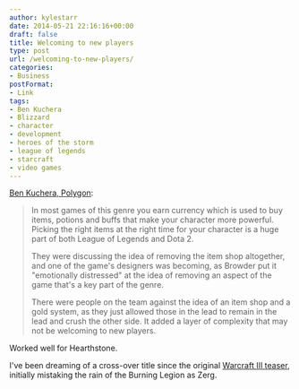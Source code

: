 ```yaml
---
author: kylestarr
date: 2014-05-21 22:16:16+00:00
draft: false
title: Welcoming to new players
type: post
url: /welcoming-to-new-players/
categories:
- Business
postFormat:
- Link
tags:
- Ben Kuchera
- Blizzard
- character
- development
- heroes of the storm
- league of legends
- starcraft
- video games
---
```


[Ben Kuchera, Polygon](http://www.polygon.com/2014/5/21/5723572/heroes-of-the-storm-making-of-blizzard):


<blockquote>In most games of this genre you earn currency which is used to buy items, potions and buffs that make your character more powerful. Picking the right items at the right time for your character is a huge part of both League of Legends and Dota 2.

They were discussing the idea of removing the item shop altogether, and one of the game's designers was becoming, as Browder put it "emotionally distressed" at the idea of removing an aspect of the game that's a key part of the genre.

There were people on the team against the idea of an item shop and a gold system, as they just allowed those in the lead to remain in the lead and crush the other side. It added a layer of complexity that may not be welcoming to new players.</blockquote>


Worked well for Hearthstone.

I've been dreaming of a cross-over title since the original [Warcraft III teaser](https://www.youtube.com/watch?v=akzF_rU1Fqg), initially mistaking the rain of the Burning Legion as Zerg.
